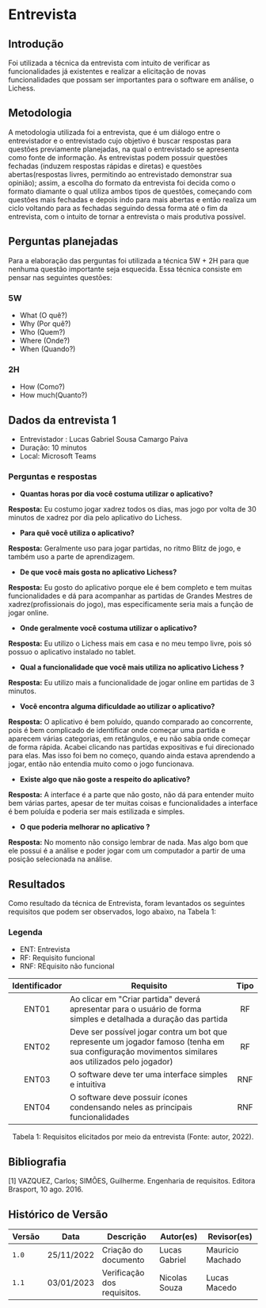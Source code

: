 # Entrevista

## Introdução

Foi utilizada a técnica da entrevista com intuito de verificar as funcionalidades já existentes e realizar a elicitação de novas funcionalidades que possam ser importantes para o software em análise, o Lichess.

## Metodologia

 A metodologia utilizada foi a entrevista, que é um diálogo entre o entrevistador e o entrevistado cujo objetivo é buscar respostas para questões previamente planejadas, na qual o entrevistado se apresenta como fonte de informação. As entrevistas podem possuir questões fechadas (induzem respostas rápidas e diretas) e questões abertas(respostas livres, permitindo ao entrevistado demonstrar sua opinião); assim, a escolha do formato da entrevista foi decida como o formato diamante o qual utiliza ambos tipos de questões, começando com questões mais fechadas e depois indo para mais abertas e então realiza um ciclo voltando para as fechadas seguindo dessa forma até o fim da entrevista, com o intuito de tornar a entrevista o mais produtiva possível.

## Perguntas planejadas

 Para a elaboração das perguntas foi utilizada a técnica 5W + 2H para que nenhuma questão importante seja esquecida. Essa técnica consiste em pensar nas seguintes questões:

### 5W

- What (O quê?)
- Why (Por quê?)
- Who (Quem?)
- Where (Onde?)
- When (Quando?)

### 2H

- How (Como?)
- How much(Quanto?)

## Dados da entrevista 1

- Entrevistador : Lucas Gabriel Sousa Camargo Paiva
- Duração: 10 minutos
- Local: Microsoft Teams

### Perguntas e respostas

- **Quantas horas por dia você costuma utilizar o aplicativo?**

 **Resposta:** Eu costumo jogar xadrez todos os dias, mas jogo por volta de 30 minutos de xadrez por dia pelo aplicativo do Lichess.

- **Para quê você utiliza o aplicativo?**

**Resposta:** Geralmente uso para jogar partidas, no ritmo Blitz de jogo, e também uso a parte de aprendizagem.

- **De que você mais gosta no aplicativo Lichess?**

**Resposta:** Eu gosto do aplicativo porque ele é bem completo e tem muitas funcionalidades e dá para acompanhar as partidas de Grandes Mestres de xadrez(profissionais do jogo), mas especificamente seria mais a função de jogar online.

- **Onde geralmente você costuma utilizar o aplicativo?**

**Resposta:** Eu utilizo o Lichess mais em casa e no meu tempo livre, pois só possuo o aplicativo instalado no tablet.

- **Qual a funcionalidade que você mais utiliza no aplicativo Lichess ?**

**Resposta:** Eu utilizo mais a funcionalidade de jogar online em partidas de 3 minutos.

- **Você encontra alguma dificuldade ao utilizar o aplicativo?**

**Resposta:**  O aplicativo é bem poluído, quando comparado ao concorrente, pois é bem complicado de identificar onde começar uma partida e aparecem várias categorias, em retângulos, e eu não sabia onde começar de forma rápida. Acabei clicando nas partidas expositivas e fui direcionado para elas. Mas isso foi bem no começo, quando ainda estava aprendendo a jogar, então não entendia muito como o jogo funcionava.

- **Existe algo que não goste a respeito do aplicativo?**

**Resposta:**  A interface é a parte que não gosto, não dá para entender muito bem várias partes, apesar de ter muitas coisas e funcionalidades a interface é bem poluída e poderia ser mais estilizada e simples.

- **O que poderia melhorar no aplicativo ?**

**Resposta:**  No momento não consigo lembrar de nada. Mas algo bom que ele possui é a análise e poder jogar com um computador a partir de uma posição selecionada na análise.

## Resultados

Como resultado da técnica de Entrevista, foram levantados os seguintes requisitos que podem ser observados, logo abaixo, na Tabela 1:

### Legenda

- ENT: Entrevista
- RF: Requisito funcional
- RNF: REquisito não funcional

| Identificador | Requisito                                                                                                                                           | Tipo  |
| :-----------: | --------------------------------------------------------------------------------------------------------------------------------------------------- | :---: |
|     ENT01     | Ao clicar em "Criar partida" deverá apresentar para o usuário de forma simples e detalhada a duração das partida                                    | RF  |
|     ENT02     | Deve ser possível jogar contra um bot que represente um jogador famoso (tenha em sua configuração movimentos similares aos utilizados pelo jogador) | RF  |
|     ENT03     | O software deve ter uma interface simples e intuitiva                                                                                               | RNF |
|     ENT04     | O software deve possuir ícones condensando neles as principais funcionalidades                                                                      | RNF |

<div style="text-align: center">
<p> Tabela 1: Requisitos elicitados por meio da entrevista (Fonte: autor, 2022).</p>
</div>

## Bibliografia

[1] VAZQUEZ, Carlos; SIMÕES, Guilherme. Engenharia de requisitos. Editora Brasport, 10 ago. 2016.

## Histórico de Versão

| Versão | Data       | Descrição            | Autor(es)         | Revisor(es)          |
| ------ | ---------- | -------------------- | ------------- | ---------------- |
| `1.0`  | 25/11/2022 | Criação do documento | Lucas Gabriel | Mauricio Machado |
| `1.1`  | 03/01/2023 | Verificação dos requisitos. | Nicolas Souza | Lucas Macedo |
